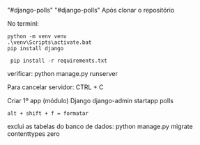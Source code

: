 "#django-polls" 
"#django-polls" 
Após clonar o repositório 

No terminl:

    python -m venv venv
    .\venv\Scripts\activate.bat
    pip install django

     pip install -r requirements.txt

verificar: 
    python manage.py runserver

Para cancelar servidor:
    CTRL + C

Criar 1º app (módulo) Django
    django-admin startapp polls

    alt + shift + f = formatar

exclui as tabelas do banco de dados:
    python manage.py migrate contenttypes zero